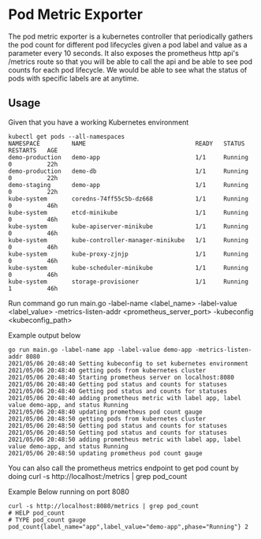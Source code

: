 # Pod Metric Exporter

The pod metric exporter is a kubernetes controller that periodically gathers the pod count for different pod lifecycles given a pod label and value as a parameter every 10 seconds. It also exposes the prometheus http api's /metrics route so that you will be able to call the api and be able to see pod counts for each pod lifecycle. We would be able to see what the status of
pods with specific labels are at anytime.

## Usage

Given that you have a working Kubernetes environment

```
kubectl get pods --all-namespaces
NAMESPACE         NAME                               READY   STATUS    RESTARTS   AGE
demo-production   demo-app                           1/1     Running   0          22h
demo-production   demo-db                            1/1     Running   0          22h
demo-staging      demo-app                           1/1     Running   0          22h
kube-system       coredns-74ff55c5b-dz668            1/1     Running   0          46h
kube-system       etcd-minikube                      1/1     Running   0          46h
kube-system       kube-apiserver-minikube            1/1     Running   0          46h
kube-system       kube-controller-manager-minikube   1/1     Running   0          46h
kube-system       kube-proxy-zjnjp                   1/1     Running   0          46h
kube-system       kube-scheduler-minikube            1/1     Running   0          46h
kube-system       storage-provisioner                1/1     Running   1          46h
```

Run command go run main.go -label-name <label_name> -label-value <label_value> -metrics-listen-addr <prometheus_server_port> -kubeconfig <kubeconfig_path>

Example output below
```
go run main.go -label-name app -label-value demo-app -metrics-listen-addr 8080
2021/05/06 20:48:40 Setting kubeconfig to set kubernetes environment
2021/05/06 20:48:40 getting pods from kubernetes cluster
2021/05/06 20:48:40 Starting prometheus server on localhost:8080
2021/05/06 20:48:40 Getting pod status and counts for statuses
2021/05/06 20:48:40 Getting pod status and counts for statuses
2021/05/06 20:48:40 adding prometheus metric with label app, label value demo-app, and status Running
2021/05/06 20:48:40 updating prometheus pod count gauge
2021/05/06 20:48:50 getting pods from kubernetes cluster
2021/05/06 20:48:50 Getting pod status and counts for statuses
2021/05/06 20:48:50 Getting pod status and counts for statuses
2021/05/06 20:48:50 adding prometheus metric with label app, label value demo-app, and status Running
2021/05/06 20:48:50 updating prometheus pod count gauge
```

You can also call the prometheus metrics endpoint to get pod count by doing
curl -s http://localhost:<port>/metrics | grep pod_count

Example Below running on port 8080

```
curl -s http://localhost:8080/metrics | grep pod_count
# HELP pod_count
# TYPE pod_count gauge
pod_count{label_name="app",label_value="demo-app",phase="Running"} 2
```